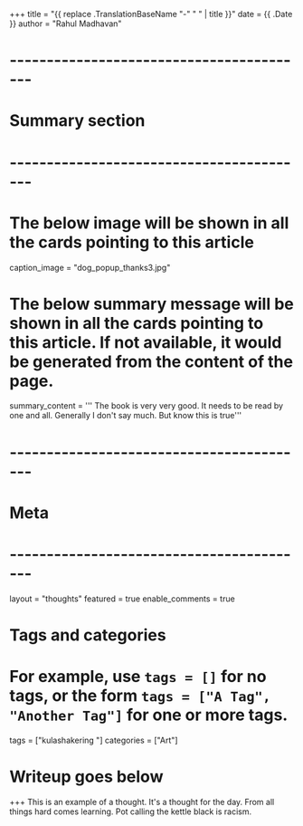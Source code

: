 +++
title = "{{ replace .TranslationBaseName "-" " " | title }}"
date = {{ .Date }}
author = "Rahul Madhavan"

# -----------------------------------------
# Summary section
# -----------------------------------------
# The below image will be shown in all the cards pointing to this article
caption_image = "dog_popup_thanks3.jpg"
# The below summary message will be shown in all the cards pointing to this article. If not available, it would be generated from the content of the page.
summary_content = '''
The book is very very good. It needs to be read by one and all.
Generally I don't say much. But know this is true'''
# -----------------------------------------
# Meta
# -----------------------------------------
layout = "thoughts"
featured = true
enable_comments = true

# Tags and categories
# For example, use `tags = []` for no tags, or the form `tags = ["A Tag", "Another Tag"]` for one or more tags.
tags = ["kulashakering "]
categories = ["Art"]

# Writeup goes below
+++
This is an example of a thought. It's a thought for the day. From all things hard comes learning. Pot calling the kettle black is racism.